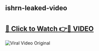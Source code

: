 ## ishrn-leaked-video 

# <h2><a href="http://freeplayer.one?title=ishrn-leaked-video&ref=21J">🔗 Click to Watch 👉🔴 VIDEO</a></h2>

<a href="http://freeplayer.one?title=ishrn-leaked-video&ref=21J" rel="nofollow" data-target="animated-image.originalLink"><img src="https://i.ibb.co.com/xMMVF88/686577567.gif" alt="Viral Video Original" style="max-width: 100%; display: inline-block;" data-target="animated-image.originalImage"></a>

